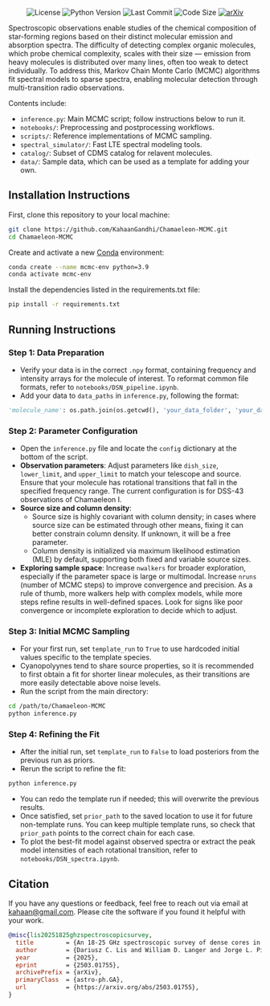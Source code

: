 <p align="center">
  <img src="https://img.shields.io/badge/license-MIT-blue.svg" alt="License">
  <img src="https://img.shields.io/badge/python-3.9+-blue.svg" alt="Python Version">
  <img src="https://img.shields.io/github/last-commit/KahaanGandhi/Chamaeleon-MCMC" alt="Last Commit">
  <img src="https://img.shields.io/github/languages/code-size/KahaanGandhi/Chamaeleon-MCMC" alt="Code Size">
  <a href="https://arxiv.org/abs/2503.01755">
    <img src="https://img.shields.io/badge/arXiv-2503.01755-b31b1b.svg" alt="arXiv">
  </a>
</p>

Spectroscopic observations enable studies of the chemical composition of star-forming regions based on their distinct molecular emission and absorption spectra. The difficulty of detecting complex organic molecules, which probe chemical complexity, scales with their size — emission from heavy molecules is distributed over many lines, often too weak to detect individually. To address this, Markov Chain Monte Carlo (MCMC) algorithms fit spectral models to sparse spectra, enabling molecular detection through multi-transition radio observations.

Contents include:
- `inference.py`: Main MCMC script; follow instructions below to run it.
- `notebooks/`: Preprocessing and postprocessing workflows.
- `scripts/`: Reference implementations of MCMC sampling.
- `spectral_simulator/`: Fast LTE spectral modeling tools.
- `catalog/`: Subset of CDMS catalog for relavent molecules.
- `data/`: Sample data, which can be used as a template for adding your own.

## Installation Instructions

First, clone this repository to your local machine:

```bash
git clone https://github.com/KahaanGandhi/Chamaeleon-MCMC.git
cd Chamaeleon-MCMC
```
Create and activate a new [Conda](https://docs.conda.io/projects/conda/en/latest/user-guide/install/index.html) environment:

```bash
conda create --name mcmc-env python=3.9
conda activate mcmc-env
```
Install the dependencies listed in the requirements.txt file:
```bash
pip install -r requirements.txt
```

## Running Instructions

### Step 1: Data Preparation 

- Verify your data is in the correct `.npy` format, containing frequency and intensity arrays for the molecule of interest. To reformat common file formats, refer to `notebooks/DSN_pipeline.ipynb`.
- Add your data to `data_paths` in `inference.py`, following the format:
```python
'molecule_name': os.path.join(os.getcwd(), 'your_data_folder', 'your_data_file.npy'),
```

### Step 2: Parameter Configuration

- Open the `inference.py` file and locate the `config` dictionary at the bottom of the script.
- **Observation parameters**: Adjust parameters like `dish_size`, `lower_limit`, and `upper_limit` to match your telescope and source. Ensure that your molecule has rotational transitions that fall in the specified frequency range. The current configuration is for DSS-43 observations of Chamaeleon I. 
- **Source size and column density**:
  - Source size is highly covariant with column density; in cases where source size can be estimated through other means, fixing it can better constrain column density. If unknown, it will be a free parameter.
  - Column density is initialized via maximum likelihood estimation (MLE) by default, supporting both fixed and variable source sizes.
- **Exploring sample space**: Increase `nwalkers` for broader exploration, especially if the parameter space is large or multimodal. Increase `nruns` (number of MCMC steps) to improve convergence and precision. As a rule of thumb, more walkers help with complex models, while more steps refine results in well-defined spaces. Look for signs like poor convergence or incomplete exploration to decide which to adjust.

### Step 3: Initial MCMC Sampling

- For your first run, set ```template_run``` to ```True``` to use hardcoded initial values specific to the template species.
- Cyanopolyynes tend to share source properties, so it is recommended to first obtain a fit for shorter linear molecules, as their transitions are more easily detectable above noise levels.
- Run the script from the main directory:
```bash
cd /path/to/Chamaeleon-MCMC
python inference.py
```

### Step 4: Refining the Fit

- After the initial run, set `template_run` to `False` to load posteriors from the previous run as priors.
- Rerun the script to refine the fit:
```bash
python inference.py
```
- You can redo the template run if needed; this will overwrite the previous results.
- Once satisfied, set `prior_path` to the saved location to use it for future non-template runs. You can keep multiple template runs, so check that `prior_path` points to the correct chain for each case.
- To plot the best-fit model against observed spectra or extract the peak model intensities of each rotational transition, refer to `notebooks/DSN_spectra.ipynb`.

## Citation

If you have any questions or feedback, feel free to reach out via email at [kahaan@gmail.com](mailto:kahaan@gmail.com). Please cite the software if you found it helpful with your work.

```bibtex
@misc{lis20251825ghzspectroscopicsurvey,
  title         = {An 18-25 GHz spectroscopic survey of dense cores in the Chamaeleon I molecular cloud},
  author        = {Dariusz C. Lis and William D. Langer and Jorge L. Pineda and Kahaan Gandhi and Karen Willacy and Paul F. Goldsmith and Susanna Widicus Weaver and Liton Majumdar and Youngmin Seo and Shinji Horiuchi and Cheikh Bop and François Lique},
  year          = {2025},
  eprint        = {2503.01755},
  archivePrefix = {arXiv},
  primaryClass  = {astro-ph.GA},
  url           = {https://arxiv.org/abs/2503.01755},
}